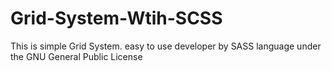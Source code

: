 # Grid-System-Wtih-SCSS 

This is simple Grid System. easy to use developer by SASS language under the GNU General Public License

